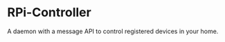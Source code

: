 RPi-Controller
==============

A daemon with a message API to control registered devices in your home.
